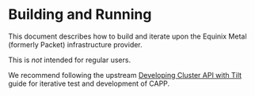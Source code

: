 # Building and Running

This document describes how to build and iterate upon the Equinix Metal (formerly Packet) infrastructure provider.

This is _not_ intended for regular users.

We recommend following the upstream [Developing Cluster API with Tilt](https://cluster-api.sigs.k8s.io/developer/tilt.html) guide for iterative test and development of CAPP.

